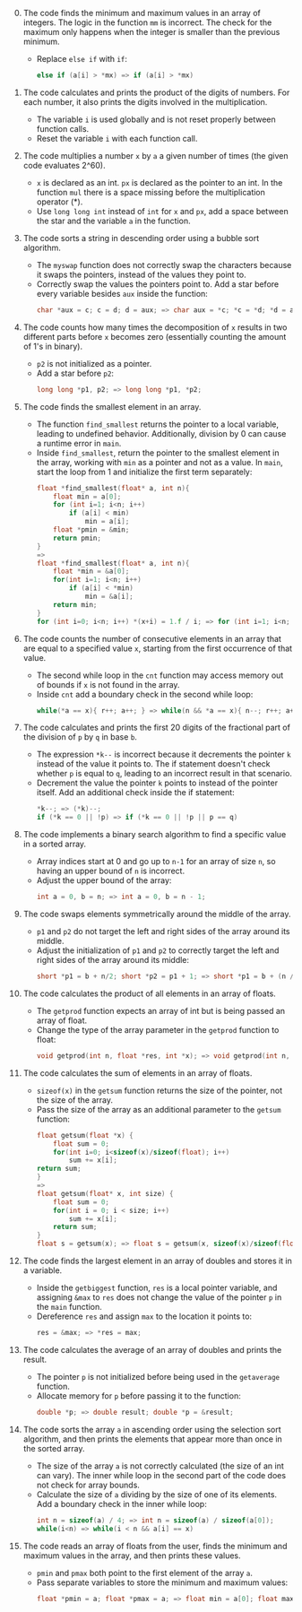 00.
    The code finds the minimum and maximum values in an array of integers. The logic in the function `mm` is incorrect. The check for the maximum only happens when the integer is smaller than the previous minimum.
    - Replace `else if` with `if`:
        ```c
        else if (a[i] > *mx) => if (a[i] > *mx)
        ```

01.
    The code calculates and prints the product of the digits of numbers. For each number, it also prints the digits involved in the multiplication.
    - The variable `i` is used globally and is not reset properly between function calls.
    - Reset the variable `i` with each function call.

02.
    The code multiplies a number `x` by `a` a given number of times (the given code evaluates 2^60).
    - `x` is declared as an int. `px` is declared as the pointer to an int. In the function `mul` there is a space missing before the multiplication operator (*).
    - Use `long long int` instead of `int` for `x` and `px`, add a space between the star and the variable `a` in the function.

03.
    The code sorts a string in descending order using a bubble sort algorithm.
    - The `myswap` function does not correctly swap the characters because it swaps the pointers, instead of the values they point to.
    - Correctly swap the values the pointers point to. Add a star before every variable besides `aux` inside the function:
        ```c
        char *aux = c; c = d; d = aux; => char aux = *c; *c = *d; *d = aux;
        ```

04.
    The code counts how many times the decomposition of `x` results in two different parts before `x` becomes zero (essentially counting the amount of 1's in binary).
    - `p2` is not initialized as a pointer.
    - Add a star before `p2`:
        ```c
        long long *p1, p2; => long long *p1, *p2;
        ```

05.
    The code finds the smallest element in an array.
    - The function `find_smallest` returns the pointer to a local variable, leading to undefined behavior. Additionally, division by 0 can cause a runtime error in `main`.
    - Inside `find_smallest`, return the pointer to the smallest element in the array, working with `min` as a pointer and not as a value. In `main`, start the loop from 1 and initialize the first term separately:
        ```c
        float *find_smallest(float* a, int n){
            float min = a[0];
            for (int i=1; i<n; i++)
                if (a[i] < min)
                    min = a[i];
            float *pmin = &min;
            return pmin;
        }
        =>
        float *find_smallest(float* a, int n){
            float *min = &a[0];
            for(int i=1; i<n; i++)
                if (a[i] < *min)
                    min = &a[i];
            return min;
        }
        for (int i=0; i<n; i++) *(x+i) = 1.f / i; => for (int i=1; i<n; i++) *(x+i) = 1.f / i; x[0] = 1.f
        ```

06.
    The code counts the number of consecutive elements in an array that are equal to a specified value `x`, starting from the first occurrence of that value.
    - The second while loop in the `cnt` function may access memory out of bounds if `x` is not found in the array.
    - Inside `cnt` add a boundary check in the second while loop:
        ```c
        while(*a == x){ r++; a++; } => while(n && *a == x){ n--; r++; a++; }
        ```

07.
    The code calculates and prints the first 20 digits of the fractional part of the division of `p` by `q` in base `b`.
    - The expression `*k--` is incorrect because it decrements the pointer `k` instead of the value it points to. The if statement doesn't check whether `p` is equal to `q`, leading to an incorrect result in that scenario.
    - Decrement the value the pointer `k` points to instead of the pointer itself. Add an additional check inside the if statement:
        ```c
        *k--; => (*k)--;
        if (*k == 0 || !p) => if (*k == 0 || !p || p == q)
        ```

08.
    The code implements a binary search algorithm to find a specific value in a sorted array.
    - Array indices start at 0 and go up to `n-1` for an array of size `n`, so having an upper bound of `n` is incorrect.
    - Adjust the upper bound of the array:
        ```c
        int a = 0, b = n; => int a = 0, b = n - 1;
        ```

09.
    The code swaps elements symmetrically around the middle of the array.
    - `p1` and `p2` do not target the left and right sides of the array around its middle.
    - Adjust the initialization of `p1` and `p2` to correctly target the left and right sides of the array around its middle:
        ```c
        short *p1 = b + n/2; short *p2 = p1 + 1; => short *p1 = b + (n / 2 - 1); short *p2 = b + (n / 2 + (n % 2));
        ```

10.
    The code calculates the product of all elements in an array of floats.
    - The `getprod` function expects an array of int but is being passed an array of float.
    - Change the type of the array parameter in the `getprod` function to float:
        ```c
        void getprod(int n, float *res, int *x); => void getprod(int n, float *res, float *x);
        ```

11.
    The code calculates the sum of elements in an array of floats.
    - `sizeof(x)` in the `getsum` function returns the size of the pointer, not the size of the array.
    - Pass the size of the array as an additional parameter to the `getsum` function:
        ```c
        float getsum(float *x) {
            float sum = 0;
            for(int i=0; i<sizeof(x)/sizeof(float); i++)
                sum += x[i];
        return sum;
        }
        =>
        float getsum(float* x, int size) {
            float sum = 0;
            for(int i = 0; i < size; i++)
                sum += x[i];
            return sum;
        }
        float s = getsum(x); => float s = getsum(x, sizeof(x)/sizeof(float));
        ```

12.
    The code finds the largest element in an array of doubles and stores it in a variable.
    - Inside the `getbiggest` function, `res` is a local pointer variable, and assigning `&max` to `res` does not change the value of the pointer `p` in the `main` function.
    - Dereference `res` and assign `max` to the location it points to:
        ```c
        res = &max; => *res = max;
        ```

13.
    The code calculates the average of an array of doubles and prints the result.
    - The pointer `p` is not initialized before being used in the `getaverage` function.
    - Allocate memory for `p` before passing it to the function:
        ```c
        double *p; => double result; double *p = &result;
        ```

14.
    The code sorts the array `a` in ascending order using the selection sort algorithm, and then prints the elements that appear more than once in the sorted array.
    - The size of the array `a` is not correctly calculated (the size of an int can vary). The inner while loop in the second part of the code does not check for array bounds.
    - Calculate the size of `a` dividing by the size of one of its elements. Add a boundary check in the inner while loop:
        ```c
        int n = sizeof(a) / 4; => int n = sizeof(a) / sizeof(a[0]);
        while(i<n) => while(i < n && a[i] == x)
        ```

15.
    The code reads an array of floats from the user, finds the minimum and maximum values in the array, and then prints these values.
    - `pmin` and `pmax` both point to the first element of the array `a`.
    - Pass separate variables to store the minimum and maximum values:
        ```c
        float *pmin = a; float *pmax = a; => float min = a[0]; float max = a[0]; float *pmin = &min; float *pmax = &max;
        ```